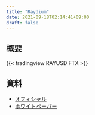 ```yaml
---
title: "Raydium"
date: 2021-09-18T02:14:41+09:00
draft: false
---
```

## 概要

{{< tradingview RAYUSD FTX >}}


## 資料
- [オフィシャル](https://raydium.io)
- [ホワイトペーパー](https://raydium.io/Raydium-Litepaper.pdf)
